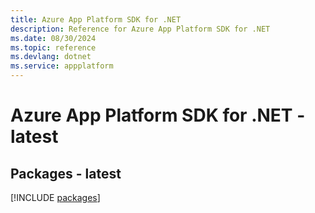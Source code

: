 ```yaml
---
title: Azure App Platform SDK for .NET
description: Reference for Azure App Platform SDK for .NET
ms.date: 08/30/2024
ms.topic: reference
ms.devlang: dotnet
ms.service: appplatform
---
```

# Azure App Platform SDK for .NET - latest
## Packages - latest
[!INCLUDE [packages](app-platform-index.md)]